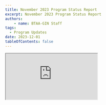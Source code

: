 ```yaml
---
title: November 2023 Program Status Report
excerpt: November 2023 Program Status Report
authors:
    - name: BTAA-GIN Staff
tags:
  - Program Updates
date: 2023-12-01
tableOfContents: false
---
```

<iframe
  class="slide-embed"
  src="https://docs.google.com/presentation/d/e/2PACX-1vRc37mzwHgAV12Vl_VqcsKl50ALeU5Xz961B_oy0d2xShrkcUxgFMr9UzliJDJTW31M9n29v4zdJRDg/embed?start=false&loop=false&delayms=3000"
  allowfullscreen
  loading="lazy"
></iframe>
